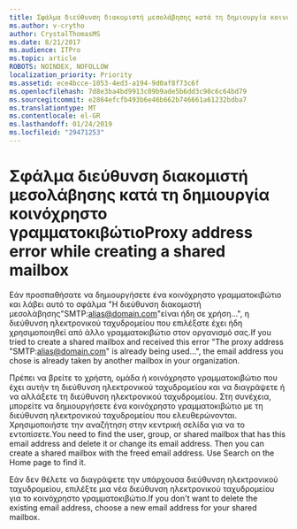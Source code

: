 ```yaml
---
title: Σφάλμα διεύθυνση διακομιστή μεσολάβησης κατά τη δημιουργία κοινόχρηστο γραμματοκιβώτιο
ms.author: v-crytho
author: CrystalThomasMS
ms.date: 8/21/2017
ms.audience: ITPro
ms.topic: article
ROBOTS: NOINDEX, NOFOLLOW
localization_priority: Priority
ms.assetid: ece4bcce-1053-4ed3-a194-9d0af8f73c6f
ms.openlocfilehash: 7d8e3ba4bd9913c09b9ade5b6dd3c90c6c64bd79
ms.sourcegitcommit: e2864efcfb493b6e46b662b746661a61232bdba7
ms.translationtype: MT
ms.contentlocale: el-GR
ms.lasthandoff: 01/24/2019
ms.locfileid: "29471253"
---
```

# <a name="proxy-address-error-while-creating-a-shared-mailbox"></a><span data-ttu-id="e7300-102">Σφάλμα διεύθυνση διακομιστή μεσολάβησης κατά τη δημιουργία κοινόχρηστο γραμματοκιβώτιο</span><span class="sxs-lookup"><span data-stu-id="e7300-102">Proxy address error while creating a shared mailbox</span></span>

<span data-ttu-id="e7300-103">Εάν προσπαθήσατε να δημιουργήσετε ένα κοινόχρηστο γραμματοκιβώτιο και λάβει αυτό το σφάλμα "Η διεύθυνση διακομιστή μεσολάβησης"SMTP:alias@domain.com"είναι ήδη σε χρήση...", η διεύθυνση ηλεκτρονικού ταχυδρομείου που επιλέξατε έχει ήδη χρησιμοποιηθεί από άλλο γραμματοκιβώτιο στον οργανισμό σας.</span><span class="sxs-lookup"><span data-stu-id="e7300-103">If you tried to create a shared mailbox and received this error "The proxy address "SMTP:alias@domain.com" is already being used…", the email address you chose is already taken by another mailbox in your organization.</span></span>
  
<span data-ttu-id="e7300-p101">Πρέπει να βρείτε το χρήστη, ομάδα ή κοινόχρηστο γραμματοκιβώτιο που έχει αυτήν τη διεύθυνση ηλεκτρονικού ταχυδρομείου και να διαγράψετε ή να αλλάξετε τη διεύθυνση ηλεκτρονικού ταχυδρομείου. Στη συνέχεια, μπορείτε να δημιουργήσετε ένα κοινόχρηστο γραμματοκιβώτιο με τη διεύθυνση ηλεκτρονικού ταχυδρομείου που ελευθερώνονται. Χρησιμοποιήστε την αναζήτηση στην κεντρική σελίδα για να το εντοπίσετε.</span><span class="sxs-lookup"><span data-stu-id="e7300-p101">You need to find the user, group, or shared mailbox that has this email address and delete it or change its email address. Then you can create a shared mailbox with the freed email address. Use Search on the Home page to find it.</span></span>
  
<span data-ttu-id="e7300-107">Εάν δεν θέλετε να διαγράψετε την υπάρχουσα διεύθυνση ηλεκτρονικού ταχυδρομείου, επιλέξτε μια νέα διεύθυνση ηλεκτρονικού ταχυδρομείου για το κοινόχρηστο γραμματοκιβώτιο.</span><span class="sxs-lookup"><span data-stu-id="e7300-107">If you don't want to delete the existing email address, choose a new email address for your shared mailbox.</span></span>
  


